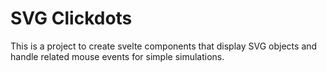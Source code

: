 # SVG Clickdots

This is a project to create svelte components that display SVG objects and handle related mouse events for simple simulations.